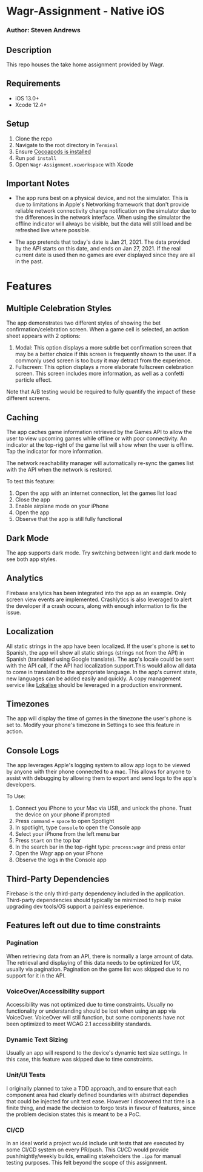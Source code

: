 
# Wagr-Assignment - Native iOS
### Author: Steven Andrews

## Description 
This repo houses the take home assignment provided by Wagr.

## Requirements
* iOS 13.0+
* Xcode 12.4+

## Setup
1. Clone the repo
2. Navigate to the root directory in `Terminal`
3. Ensure [Cocoapods is installed](https://guides.cocoapods.org/using/getting-started.html#installation)
4. Run `pod install`
5. Open `Wagr-Assignment.xcworkspace` with Xcode

## Important Notes
* The app runs best on a physical device, and not the simulator. This is due to limitations in Apple's Networking framework that don't provide reliable network connectivity change notification on the simulator due to the differences in the network interface. When using the simulator the offline indicator will always be visible, but the data will still load and be refreshed live where possible.

* The app pretends that today's date is Jan 21, 2021. The data provided by the API starts on this date, and ends on Jan 27, 2021. If the real current date is used then no games are ever displayed since they are all in the past. 

# Features
## Multiple Celebration Styles
The app demonstrates two different styles of showing the bet confirmation/celebration screen. When a game cell is selected, an action sheet appears with 2 options:
1. Modal:
    This option displays a more subtle bet confirmation screen that may be a better choice if this screen is frequently shown to the user. If a commonly used screen is too busy it may detract from the experience.
2. Fullscreen:
    This option displays a more elaborate fullscreen celebration screen. This screen includes more information, as well as a confetti particle effect.
    
Note that A/B testing would be required to fully quantify the impact of these different screens.

## Caching
The app caches game information retrieved by the Games API to allow the user to view upcoming games while offline or with poor connectivity. An indicator at the top-right of the game list will show when the user is offline. Tap the indicator for more information.

The network reachability manager will automatically re-sync the games list with the API when the network is restored. 

To test this feature:
1. Open the app with an internet connection, let the games list load
2. Close the app
3. Enable airplane mode on your iPhone
4. Open the app
5. Observe that the app is still fully functional

## Dark Mode
The app supports dark mode. Try switching between light and dark mode to see both app styles.

## Analytics
Firebase analytics has been integrated into the app as an example. Only screen view events are implemented. Crashlytics is also leveraged to alert the developer if a crash occurs, along with enough information to fix the issue. 

## Localization
All static strings in the app have been localized. If the user's phone is set to Spanish, the app will show all static strings (strings not from the API) in Spanish (translated using Google translate). The app's locale could be sent with the API call, if the API had localization support.This would allow all data to come in translated to the appropriate language. In the app's current state, new languages can be added easily and quickly. A copy management service like [Lokalise](https://lokalise.com/) should be leveraged in a production environment.

## Timezones
The app will display the time of games in the timezone the user's phone is set to. Modify your phone's timezone in Settings to see this feature in action.

## Console Logs
The app leverages Apple's logging system to allow app logs to be viewed by anyone with their phone connected to a mac. This allows for anyone to assist with debugging by allowing them to export and send logs to the app's developers.

To Use:
1. Connect you iPhone to your Mac via USB, and unlock the phone. Trust the device on your phone if prompted
2. Press `command` + `space` to open Spotlight
3. In spotlight, type `Console` to open the Console app
4. Select your iPhone from the left menu bar
5. Press `Start` on the top bar
6. In the search bar in the top-right type: `process:wagr` and press enter
7. Open the Wagr app on your iPhone
8. Observe the logs in the Console app

## Third-Party Dependencies
Firebase is the only third-party dependency included in the application. Third-party dependencies should typically be minimized to help make upgrading dev tools/OS support a painless experience.

## Features left out due to time constraints
### Pagination
When retrieving data from an API, there is normally a large amount of data. The retrieval and displaying of this data needs to be optimized for UX, usually via pagination. Pagination on the game list was skipped due to no support for it in the API.

### VoiceOver/Accessibility support
Accessibility was not optimized due to time constraints. Usually no functionality or understanding should be lost when using an app via VoiceOver. VoiceOver will still function, but some components have not been optimized to meet WCAG 2.1 accessibility standards.

### Dynamic Text Sizing
Usually an app will respond to the device's dynamic text size settings. In this case, this feature was skipped due to time constraints.

### Unit/UI Tests
I originally planned to take a TDD approach, and to ensure that each component area had clearly defined boundaries with abstract dependies that could be injected for unit test ease. However I discovered that time is a finite thing, and made the decision to forgo tests in favour of features, since the problem decision states this is meant to be a PoC. 

### CI/CD
In an ideal world a project would include unit tests that are executed by some CI/CD system on every PR/push. This CI/CD would provide push/nightly/weekly builds, emailing stakeholders the `.ipa` for manual testing purposes. This felt beyond the scope of this assignment.
